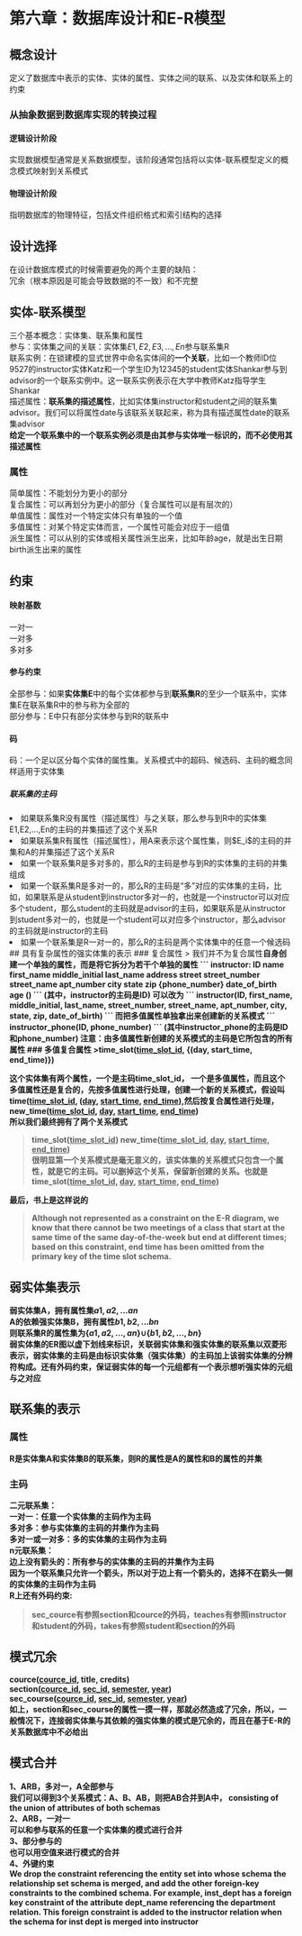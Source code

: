 # 第六章：数据库设计和E-R模型
## 概念设计
定义了数据库中表示的实体、实体的属性、实体之间的联系、以及实体和联系上的约束
### 从抽象数据到数据库实现的转换过程
#### 逻辑设计阶段
实现数据模型通常是关系数据模型，该阶段通常包括将以实体-联系模型定义的概念模式映射到关系模式
#### 物理设计阶段
指明数据库的物理特征，包括文件组织格式和索引结构的选择
## 设计选择
在设计数据库模式的时候需要避免的两个主要的缺陷：  
冗余（根本原因是可能会导致数据的不一致）和不完整
## 实体-联系模型
三个基本概念：实体集、联系集和属性  
参与：实体集之间的关联：实体集$E1,E2,E3,...,En$参与联系集R  
联系实例：在锁建模的显式世界中命名实体间的<b>一个关联</b>，比如一个教师ID位9527的instructor实体Katz和一个学生ID为12345的student实体Shankar参与到advisor的一个联系实例中。这一联系实例表示在大学中教师Katz指导学生Shankar  
描述属性：<b>联系集的描述属性</b>，比如实体集instructor和student之间的联系集advisor。我们可以将属性date与该联系关联起来，称为具有描述属性date的联系集advisor  
<b>给定一个联系集中的一个联系实例必须是由其参与实体唯一标识的，而不必使用其描述属性</b>  
### 属性
简单属性：不能划分为更小的部分  
复合属性：可以再划分为更小的部分（复合属性可以是有层次的）  
单值属性：属性对一个特定实体只有单独的一个值  
多值属性：对某个特定实体而言，一个属性可能会对应于一组值  
派生属性：可以从别的实体或相关属性派生出来，比如年龄age，就是出生日期birth派生出来的属性
## 约束
#### 映射基数
一对一  
一对多  
多对多  
#### 参与约束
全部参与：如果<b>实体集E</b>中的每个实体都参与到<b>联系集R</b>的至少一个联系中，实体集E在联系集R中的参与称为全部的  
部分参与：E中只有部分实体参与到R的联系中  
#### 码
码：一个足以区分每个实体的属性集。关系模式中的超码、候选码、主码的概念同样适用于实体集  
##### 联系集的主码
<li>如果联系集R没有属性（描述属性）与之关联，那么参与到R中的实体集E1,E2,...,En的主码的并集描述了这个关系R</li>
<li>如果联系集R有属性（描述属性），用A来表示这个属性集，则$E_i$的主码的并集和A的并集描述了这个关系R</li>
<li>如果一个联系集R是多对多的，那么R的主码是参与到R的实体集的主码的并集组成</li>
<li>如果一个联系集R是多对一的，那么R的主码是“多”对应的实体集的主码，比如，如果联系是从student到instructor多对一的，也就是一个instructor可以对应多个student，那么student的主码就是advisor的主码，如果联系是从instructor到student多对一的，也就是一个student可以对应多个instructor，那么advisor的主码就是instructor的主码</li>
<li>如果一个联系集是R一对一的，那么R的主码是两个实体集中的任意一个候选码</li>
## 具有复杂属性的强实体集的表示
### 复合属性
> 我们并不为复合属性<b>自身<b>创建一个单独的属性，而是将它拆分为若干个单独的属性  
```
instructor:
ID
name
    first_name
    middle_initial
    last_name
address
    street
        street_number
        street_name
        apt_number
    city
    state
    zip
{phone_number}
date_of_birth
age ()
```
(其中，instructor的主码是ID)
可以改为
```
instructor(ID, first_name, middle_initial, last_name,  
street_number, street_name, apt_number, city, state, zip, date_of_birth)
```
而把多值属性单独拿出来创建新的关系模式
```
instructor_phone(ID, phone_number)
```
(其中instructor_phone的主码是ID和phone_number)  
注意：由多值属性新创建的关系模式的主码是它所包含的所有属性
### 多值复合属性
>time_slot(<u>time_slot_id</u>, {(day, start_time, end_time)})  

这个实体集有两个属性，一个是主码time_slot_id， 一个是多值属性，而且这个多值属性还是复合的，先按多值属性进行处理，创建一个新的关系模式，假设叫time(<u>time_slot_id</u>, (<u>day</u>, <u>start_time</u>, <u>end_time</u>),然后按复合属性进行处理，new_time(<u>time_slot_id</u>, <u>day</u>, <u>start_time</u>, <u>end_time</u>)  
所以我们最终拥有了两个关系模式
> time_slot(<u>time_slot_id</u>)
> new_time(<u>time_slot_id</u>, <u>day</u>, <u>start_time</u>, <u>end_time</u>)  
很明显第一个关系模式是毫无意义的，该实体集的关系模式只包含一个属性，就是它的主码。可以删掉这个关系，保留新创建的关系。也就是  
> time_slot(<u>time_slot_id</u>, <u>day</u>, <u>start_time</u>, <u>end_time</u>)  

最后，书上是这样说的  

> Although not represented as a constraint on the E-R diagram, we know that there cannot be two meetings of a class that start at the same time of the same day-of-the-week but end at different times; based on this constraint, end time has been omitted from the primary key of the time slot schema.  

## 弱实体集表示
弱实体集A，拥有属性集$a1, a2, ... an$  
A的依赖强实体集B，拥有属性$b1, b2, ... bn$  
则联系集R的属性集为$\{a1, a2, ..., an\}$∪$\{b1, b2, ..., bn\}$  
弱实体集的ER图以虚下划线来标识，关联弱实体集和强实体集的联系集以双菱形表示，弱实体集的主码是由标识实体集（强实体集）的主码加上该弱实体集的分辨符构成。还有外码约束，保证弱实体的每一个元组都有一个表示想听强实体的元组与之对应

## 联系集的表示
### 属性
R是实体集A和实体集B的联系集，则R的属性是A的属性和B的属性的并集
### 主码
二元联系集：  
一对一：任意一个实体集的主码作为主码  
多对多：参与实体集的主码的并集作为主码  
多对一或一对多：多的实体集的主码作为主码  
n元联系集：  
边上没有箭头的：所有参与的实体集的主码的并集作为主码  
因为一个联系集只允许一个箭头，所以对于边上有一个箭头的，选择不在箭头一侧的实体集的主码作为主码  
R上还有外码约束:  
> sec_cource有参照section和cource的外码，teaches有参照instructor和student的外码，takes有参照student和section的外码  
## 模式冗余
cource(<u>cource_id</u>, title, credits)  
section(<u>cource_id</u>, <u>sec_id</u>, <u>semester</u>, <u>year</u>)  
sec_course(<u>cource_id</u>, <u>sec_id</u>, <u>semester</u>, <u>year</u>)  
如上，section和sec_course的属性一摸一样，那就必然造成了冗余，所以，一般情况下，连接弱实体集与其依赖的强实体集的模式是冗余的，而且在基于E-R的关系数据库中不必给出  
## 模式合并
1、ARB，多对一，A全部参与  
我们可以得到3个关系模式：A、B、AB，则把AB合并到A中， consisting of the union of attributes of both schemas  
2、ARB，一对一  
可以和参与联系的任意一个实体集的模式进行合并  
3、部分参与的  
也可以用空值来进行模式的合并  
4、外键约束  
We drop the constraint referencing the entity set into whose schema the relationship set schema is merged, and add the other foreign-key constraints to the combined schema. For example, inst_dept has a foreign key constraint of the attribute dept_name referencing the department relation. This foreign constraint is added to the instructor relation when the schema for inst dept is merged into instructor